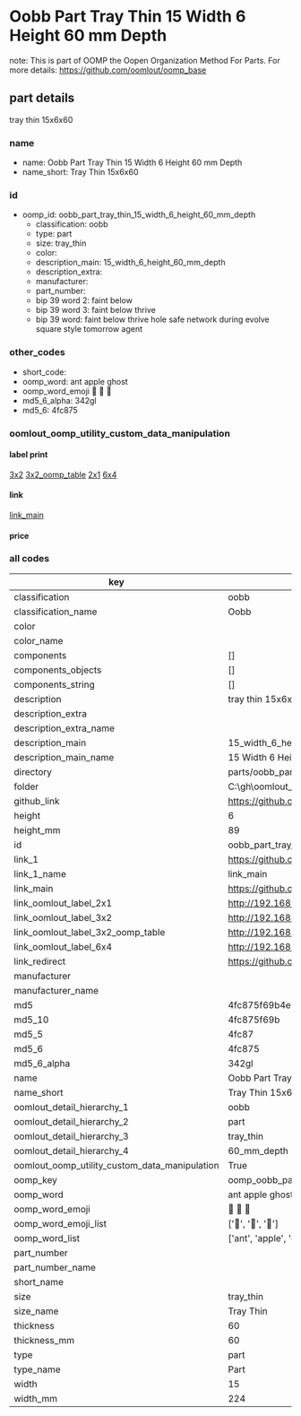 # Oobb Part Tray Thin 15 Width 6 Height 60 mm Depth  

note: This is part of OOMP the Oopen Organization Method For Parts. For more details: https://github.com/oomlout/oomp_base

##  part details
  



tray thin 15x6x60



### name
* name: Oobb Part Tray Thin 15 Width 6 Height 60 mm Depth
* name_short: Tray Thin 15x6x60 
### id
* oomp_id: oobb_part_tray_thin_15_width_6_height_60_mm_depth
  * classification: oobb
  * type: part
  * size: tray_thin
  * color: 
  * description_main: 15_width_6_height_60_mm_depth
  * description_extra: 
  * manufacturer: 
  * part_number: 
  * bip 39 word 2: faint below
  * bip 39 word 3: faint below thrive
  * bip 39 word: faint below thrive hole safe network during evolve square style tomorrow agent

### other_codes
* short_code: 
* oomp_word: ant apple ghost
* oomp_word_emoji :ant: :apple: :ghost:
* md5_6_alpha: 342gl
* md5_6: 4fc875






### oomlout_oomp_utility_custom_data_manipulation
#### label print
[3x2](http://192.168.1.245:1112/?label=oomp%20342gl)
[3x2_oomp_table](http://192.168.1.108:1112/?label=oomp%20342gl)
[2x1](http://192.168.1.242:1112/?label=oomp%20342gl)
[6x4](http://192.168.1.55:1112/?label=oomp%20342gl)    

#### link

[link_main](https://github.com/oomlout/oomlout_oobb_version_4_generated_parts/tree/main/navigation_oomp/oobb/part/tray_thin/15_width_6_height_60_mm_depth/part)                              

#### price







### all codes 
| key | value |  
| --- | --- |  
| classification | oobb |  
| classification_name | Oobb |  
| color |  |  
| color_name |  |  
| components | [] |  
| components_objects | [] |  
| components_string | [] |  
| description | tray thin 15x6x60 |  
| description_extra |  |  
| description_extra_name |  |  
| description_main | 15_width_6_height_60_mm_depth |  
| description_main_name | 15 Width 6 Height 60 mm Depth |  
| directory | parts/oobb_part_tray_thin_15_width_6_height_60_mm_depth |  
| folder | C:\gh\oomlout_oobb_version_4_generated_parts\parts\oobb_part_tray_thin_15_width_6_height_60_mm_depth |  
| github_link | https://github.com/oomlout/oomlout_oomp_part_src/tree/main/parts/oobb_part_tray_thin_15_width_6_height_60_mm_depth |  
| height | 6 |  
| height_mm | 89 |  
| id | oobb_part_tray_thin_15_width_6_height_60_mm_depth |  
| link_1 | https://github.com/oomlout/oomlout_oobb_version_4_generated_parts/tree/main/navigation_oomp/oobb/part/tray_thin/15_width_6_height_60_mm_depth/part |  
| link_1_name | link_main |  
| link_main | https://github.com/oomlout/oomlout_oobb_version_4_generated_parts/tree/main/navigation_oomp/oobb/part/tray_thin/15_width_6_height_60_mm_depth/part |  
| link_oomlout_label_2x1 | http://192.168.1.242:1112/?label=oomp%20342gl |  
| link_oomlout_label_3x2 | http://192.168.1.245:1112/?label=oomp%20342gl |  
| link_oomlout_label_3x2_oomp_table | http://192.168.1.108:1112/?label=oomp%20342gl |  
| link_oomlout_label_6x4 | http://192.168.1.55:1112/?label=oomp%20342gl |  
| link_redirect | https://github.com/oomlout/oomlout_oobb_version_4_generated_parts/tree/main/parts/oobb_tray_thin_15_06_60 |  
| manufacturer |  |  
| manufacturer_name |  |  
| md5 | 4fc875f69b4e2886535f06cbc245328f |  
| md5_10 | 4fc875f69b |  
| md5_5 | 4fc87 |  
| md5_6 | 4fc875 |  
| md5_6_alpha | 342gl |  
| name | Oobb Part Tray Thin 15 Width 6 Height 60 mm Depth |  
| name_short | Tray Thin 15x6x60  |  
| oomlout_detail_hierarchy_1 | oobb |  
| oomlout_detail_hierarchy_2 | part |  
| oomlout_detail_hierarchy_3 | tray_thin |  
| oomlout_detail_hierarchy_4 | 60_mm_depth |  
| oomlout_oomp_utility_custom_data_manipulation | True |  
| oomp_key | oomp_oobb_part_tray_thin_15_width_6_height_60_mm_depth |  
| oomp_word | ant apple ghost |  
| oomp_word_emoji | :ant: :apple: :ghost: |  
| oomp_word_emoji_list | [':ant:', ':apple:', ':ghost:'] |  
| oomp_word_list | ['ant', 'apple', 'ghost'] |  
| part_number |  |  
| part_number_name |  |  
| short_name |  |  
| size | tray_thin |  
| size_name | Tray Thin |  
| thickness | 60 |  
| thickness_mm | 60 |  
| type | part |  
| type_name | Part |  
| width | 15 |  
| width_mm | 224 |  
